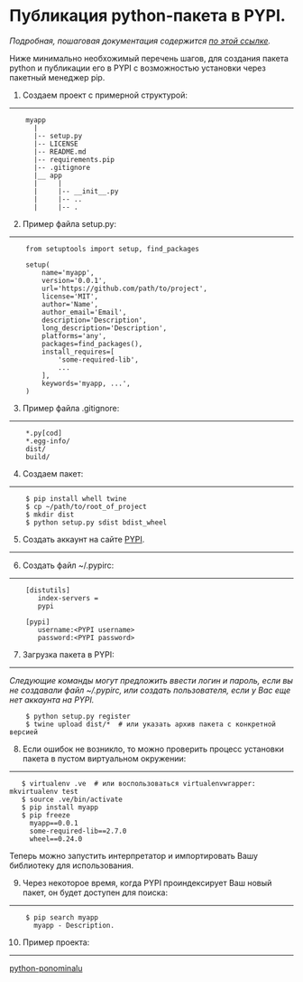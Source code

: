 # Публикация python-пакета в PYPI.

*Подробная, пошаговая документация содержится [по этой ссылке](https://packaging.python.org/en/latest/distributing.html).*

Ниже минимально необхожимый перечень шагов, для создания пакета python и публикации его в PYPI с возможностью установки через пакетный менеджер pip.

1. Создаем проект с примерной структурой:
--------
        myapp
          |
          |-- setup.py
          |-- LICENSE
          |-- README.md  
          |-- requirements.pip
          |-- .gitignore
          |__ app
          |     |
          |     |-- __init__.py
          |     |-- ..
          |     |-- .
  
2. Пример файла setup.py:
--------

        from setuptools import setup, find_packages

        setup(
            name='myapp',
            version='0.0.1',
            url='https://github.com/path/to/project',
            license='MIT',
            author='Name',
            author_email='Email',
            description='Description',
            long_description='Description',
            platforms='any',
            packages=find_packages(),
            install_requires=[
                'some-required-lib',
                ...
            ],
            keywords='myapp, ...',
        )

3. Пример файла .gitignore:
--------

        *.py[cod]
        *.egg-info/        
        dist/
        build/

4. Создаем пакет:
--------
 
        $ pip install whell twine
        $ cp ~/path/to/root_of_project
        $ mkdir dist
        $ python setup.py sdist bdist_wheel

5. Создать аккаунт на сайте [PYPI](https://pypi.python.org/pypi).
--------


6. Создать файл ~/.pypirc:
--------

        [distutils]
           index-servers =
           pypi
        
        [pypi]
           username:<PYPI username>
           password:<PYPI password>
7. Загрузка пакета в PYPI:
--------

*Следующие команды могут предложить ввести логин и пароль, если вы не создавали файл ~/.pypirc, или создать пользователя, если у Вас еще нет аккаунта на PYPI.*

        $ python setup.py register
        $ twine upload dist/*  # или указать архив пакета с конкретной версией
        
8. Если ошибок не возникло, то можно проверить процесс установки пакета в пустом виртуальном окружении:
--------

       $ virtualenv .ve  # или воспользоваться virtualenvwrapper: mkvirtualenv test
       $ source .ve/bin/activate
       $ pip install myapp
       $ pip freeze
         myapp==0.0.1
         some-required-lib==2.7.0
         wheel==0.24.0
         
  Теперь можно запустить интерпретатор и импортировать Вашу библиотеку для использования.
   
9. Через некоторое время, когда PYPI проиндексирует Ваш новый пакет, он будет доступен для поиска:
--------

        $ pip search myapp
          myapp - Description.

10. Пример проекта:
--------
[python-ponominalu](https://github.com/abogoyavlensky/python-ponominalu)

